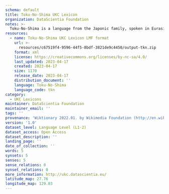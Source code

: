 ```yaml
---
schema: default
title: Toku-No-Shima UKC Lexicon
organization: DataScientia Foundation
notes: >-
  Toku-No-Shima is a language from the Japonic family, spoken in Eurasia. The UKC Lexicon of Toku-No-Shima is represented as a lexico-semantic network. It consists of words, word senses, synsets, as well as sense-level and synset-level relationships.
resources:
  - name: Toku-No-Shima UKC Lexicon LMF format
    url: >-
      resources/c67519f4-9596-44f5-8bdf-3821de9c4450/output-tkn.zip
    format: xml
    license: https://creativecommons.org/licenses/by-nc-sa/4.0/
    last_updated: 2023-04-17
    created: 2023-04-17
    size: 1170
    release_date: 2023-04-17
    distribution_document: ''
    language: Toku-No-Shima
    language_code: tkn
category:
  - UKC Lexicons
maintainer: DataScientia Foundation
maintainer_email: ''
tags: ''
provenance: 'Wiktionary 2022.01. by Wikimedia Foundation (http://en.wiktionary.org); Princeton WordNet 2.1 by Princeton University (https://wordnet.princeton.edu)'
version: '1.0'
dataset_level: Language Level (L1-2)
dataset_access: Open Access
dataset_description: ''
landing_page: ''
date_of_collection: ''
words: 5
synsets: 5
senses: 5
sense_relations: 0
synset_relations: 0
more_information: http://ukc.datascientia.eu/
latitude_map: 27.76
longitude_map: 129.03
---
```

